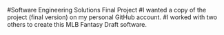 #Software Engineering Solutions Final Project
#I wanted a copy of the project (final version) on my personal GitHub account.
#I worked with two others to create this MLB Fantasy Draft software.
